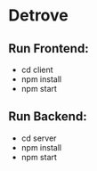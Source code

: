 # Detrove

## Run Frontend:

- cd client
- npm install
- npm start

## Run Backend:

- cd server
- npm install
- npm start
